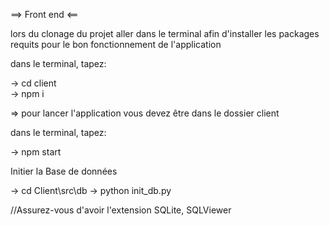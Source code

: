 ==> Front end <==

lors du clonage du projet aller dans le terminal afin d'installer les packages requits pour le bon fonctionnement de l'application

dans le terminal, tapez:

-> cd client\
-> npm i

=> pour lancer l'application vous devez être dans le dossier client

dans le terminal, tapez:

-> npm start

Initier la Base de données

-> cd Client\src\db
-> python init_db.py

//Assurez-vous d'avoir l'extension SQLite, SQLViewer

